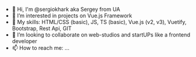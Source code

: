 - 👋 Hi, I'm @sergiokhark aka Sergey from UA
- 👀 I’m interested in projects on Vue.js Framework
- 🌱 My skills: HTML/CSS (basic), JS, TS (basic), Vue.js (v2, v3), Vuetify, Bootstrap, Rest Api, GIT
- 👯 I’m looking to collaborate on web-studios and startUPs like a frontend developer
- 📫 How to reach me: ...
